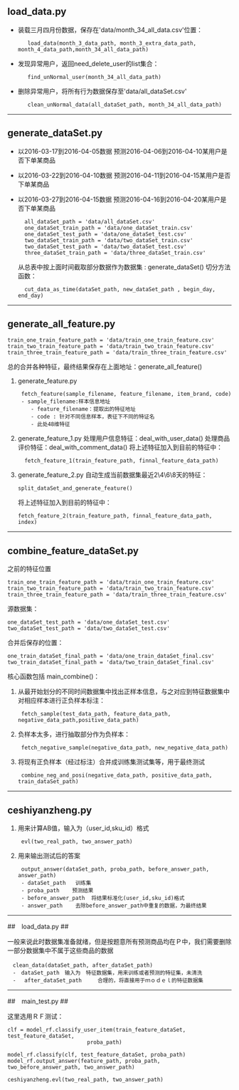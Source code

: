


## load_data.py ##

- 装载三月四月份数据，保存在'data/month_34_all_data.csv'位置：

         load_data(month_3_data_path, month_3_extra_data_path, month_4_data_path,month_34_all_data_path)

- 发现异常用户，返回need_delete_user的list集合：

         find_unNormal_user(month_34_all_data_path)

- 删除异常用户，将所有行为数据保存至'data/all_dataSet.csv'

         clean_unNormal_data(all_dataSet_path, month_34_all_data_path)


----------
## generate_dataSet.py ##


-  以2016-03-17到2016-04-05数据 预测2016-04-06到2016-04-10某用户是否下单某商品
- 以2016-03-22到2016-04-10数据   预测2016-04-11到2016-04-15某用户是否下单某商品
- 以2016-03-27到2016-04-15数据   预测2016-04-16到2016-04-20某用户是否下单某商品

        all_dataSet_path = 'data/all_dataSet.csv'
        one_dataSet_train_path = 'data/one_dataSet_train.csv'
        one_dataSet_test_path = 'data/one_dataSet_test.csv'
        two_dataSet_train_path = 'data/two_dataSet_train.csv'
        two_dataSet_test_path = 'data/two_dataSet_test.csv'
        three_dataSet_train_path = 'data/three_dataSet_train.csv'

    从总表中按上面时间截取部分数据作为数据集 : generate_dataSet()
    切分方法函数：

    	cut_data_as_time(dataSet_path, new_dataSet_path , begin_day, end_day)


----------


##  generate_all_feature.py ##


    train_one_train_feature_path = 'data/train_one_train_feature.csv'
    train_two_train_feature_path = 'data/train_two_train_feature.csv'
    train_three_train_feature_path = 'data/train_three_train_feature.csv'


总的合并各种特征，最终结果保存在上面地址：generate_all_feature()
1.  generate_feature.py

         fetch_feature(sample_filename, feature_filename, item_brand, code)
         - sample_filename:样本信息地址
            - feature_filename：提取出的特征地址
            - code : 针对不同信息样本，表征下不同的特证名
            - 此处48维特征

2. generate_feature_1.py
   处理用户信息特征：deal_with_user_data()
   处理商品评价特征：deal_with_comment_data()
   将上述特征加入到目前的特征中：

         fetch_feature_1(train_feature_path, finnal_feature_data_path)

3. generate_feature_2.py
   自动生成当前数据集最近2\4\6\8天的特征：

       split_dataSet_and_generate_feature()

   将上述特征加入到目前的特征中：

       fetch_feature_2(train_feature_path, finnal_feature_data_path, index)


----------

## combine_feature_dataSet.py ##

之前的特征位置

    train_one_train_feature_path = 'data/train_one_train_feature.csv'
    train_two_train_feature_path = 'data/train_two_train_feature.csv'
    train_three_train_feature_path = 'data/train_three_train_feature.csv' 

源数据集：

    one_dataSet_test_path = 'data/one_dataSet_test.csv'
    two_dataSet_test_path = 'data/two_dataSet_test.csv'

合并后保存的位置：

    one_train_dataSet_final_path = 'data/one_train_dataSet_final.csv'
    two_train_dataSet_final_path = 'data/two_train_dataSet_final.csv'

核心函数包括 main_combine()：
1. 从最开始划分的不同时间数据集中找出正样本信息，与之对应到特征数据集中对相应样本进行正负样本标注：

        fetch_sample(test_data_path, feature_data_path, negative_data_path,positive_data_path)

2. 负样本太多，进行抽取部分作为负样本：

        fetch_negative_sample(negative_data_path, new_negative_data_path)

3. 将现有正负样本（经过标注）合并成训练集测试集等，用于最终测试

        combine_neg_and_posi(negative_data_path, positive_data_path, train_dataSet_path)


----------

## ceshiyanzheng.py ##

1. 用来计算AB值，输入为（user_id,sku_id）格式

        evl(two_real_path, two_answer_path)

2. 用来输出测试后的答案

        output_answer(dataSet_path, proba_path, before_answer_path, answer_path)
        - dataSet_path   训练集
        - proba_path    预测结果
        - before_answer_path  将结果标准化(user_id,sku_id)格式
        - answer_path    去除before_answer_path中重复的数据，为最终结果

----------

##　load_data.py ##

一般来说此时数据集准备就绪，但是按题意所有预测商品均在Ｐ中，我们需要删除一部分数据集中不属于这些商品的数据

    　clean_data(dataSet_path, after_dataSet_path)
    　-　dataSet_path　输入为　特征数据集，用来训练或者预测的特征集，未清洗
    　-　 after_dataSet_path　　　合理的，将直接用于ｍｏｄｅｌ的特征数据集

----------

##　main_test.py ##

这里选用ＲＦ测试：

    clf = model_rf.classify_user_item(train_feature_dataSet, test_feature_dataSet, 
                             proba_path)
                             
    model_rf.classify(clf, test_feature_dataSet, proba_path)      
    model_rf.output_answer(feature_path, proba_path, two_before_answer_path, two_answer_path)
    
    ceshiyanzheng.evl(two_real_path, two_answer_path)